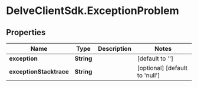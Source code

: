 # DelveClientSdk.ExceptionProblem

## Properties

Name | Type | Description | Notes
------------ | ------------- | ------------- | -------------
**exception** | **String** |  | [default to &#39;&#39;]
**exceptionStacktrace** | **String** |  | [optional] [default to &#39;null&#39;]


